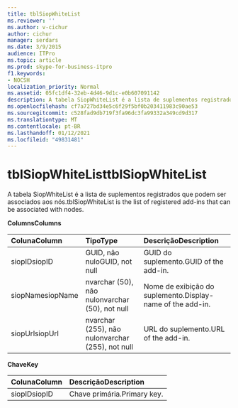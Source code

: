 ```yaml
---
title: tblSiopWhiteList
ms.reviewer: ''
ms.author: v-cichur
author: cichur
manager: serdars
ms.date: 3/9/2015
audience: ITPro
ms.topic: article
ms.prod: skype-for-business-itpro
f1.keywords:
- NOCSH
localization_priority: Normal
ms.assetid: 05fc1df4-32eb-4d46-9d1c-e0b607091142
description: A tabela SiopWhiteList é a lista de suplementos registrados que podem ser associados aos nós.
ms.openlocfilehash: cf7a727bd34e5c6f29f5bf0b203411983c90ae53
ms.sourcegitcommit: c528fad9db719f3fa96dc3fa99332a349cd9d317
ms.translationtype: MT
ms.contentlocale: pt-BR
ms.lasthandoff: 01/12/2021
ms.locfileid: "49831481"
---
```

# <a name="tblsiopwhitelist"></a><span data-ttu-id="b9811-103">tblSiopWhiteList</span><span class="sxs-lookup"><span data-stu-id="b9811-103">tblSiopWhiteList</span></span>
 
<span data-ttu-id="b9811-104">A tabela SiopWhiteList é a lista de suplementos registrados que podem ser associados aos nós.</span><span class="sxs-lookup"><span data-stu-id="b9811-104">tblSiopWhiteList is the list of registered add-ins that can be associated with nodes.</span></span>
  
<span data-ttu-id="b9811-105">**Columns**</span><span class="sxs-lookup"><span data-stu-id="b9811-105">**Columns**</span></span>

|<span data-ttu-id="b9811-106">**Coluna**</span><span class="sxs-lookup"><span data-stu-id="b9811-106">**Column**</span></span>|<span data-ttu-id="b9811-107">**Tipo**</span><span class="sxs-lookup"><span data-stu-id="b9811-107">**Type**</span></span>|<span data-ttu-id="b9811-108">**Descrição**</span><span class="sxs-lookup"><span data-stu-id="b9811-108">**Description**</span></span>|
|:-----|:-----|:-----|
|<span data-ttu-id="b9811-109">siopID</span><span class="sxs-lookup"><span data-stu-id="b9811-109">siopID</span></span>  <br/> |<span data-ttu-id="b9811-110">GUID, não nulo</span><span class="sxs-lookup"><span data-stu-id="b9811-110">GUID, not null</span></span>  <br/> |<span data-ttu-id="b9811-111">GUID do suplemento.</span><span class="sxs-lookup"><span data-stu-id="b9811-111">GUID of the add-in.</span></span>  <br/> |
|<span data-ttu-id="b9811-112">siopName</span><span class="sxs-lookup"><span data-stu-id="b9811-112">siopName</span></span>  <br/> |<span data-ttu-id="b9811-113">nvarchar (50), não nulo</span><span class="sxs-lookup"><span data-stu-id="b9811-113">nvarchar (50), not null</span></span>  <br/> |<span data-ttu-id="b9811-114">Nome de exibição do suplemento.</span><span class="sxs-lookup"><span data-stu-id="b9811-114">Display-name of the add-in.</span></span>  <br/> |
|<span data-ttu-id="b9811-115">siopUrl</span><span class="sxs-lookup"><span data-stu-id="b9811-115">siopUrl</span></span>  <br/> |<span data-ttu-id="b9811-116">nvarchar (255), não nulo</span><span class="sxs-lookup"><span data-stu-id="b9811-116">nvarchar (255), not null</span></span>  <br/> |<span data-ttu-id="b9811-117">URL do suplemento.</span><span class="sxs-lookup"><span data-stu-id="b9811-117">URL of the add-in.</span></span>  <br/> |
   
<span data-ttu-id="b9811-118">**Chave**</span><span class="sxs-lookup"><span data-stu-id="b9811-118">**Key**</span></span>

|<span data-ttu-id="b9811-119">**Coluna**</span><span class="sxs-lookup"><span data-stu-id="b9811-119">**Column**</span></span>|<span data-ttu-id="b9811-120">**Descrição**</span><span class="sxs-lookup"><span data-stu-id="b9811-120">**Description**</span></span>|
|:-----|:-----|
|<span data-ttu-id="b9811-121">siopID</span><span class="sxs-lookup"><span data-stu-id="b9811-121">siopID</span></span>  <br/> |<span data-ttu-id="b9811-122">Chave primária.</span><span class="sxs-lookup"><span data-stu-id="b9811-122">Primary key.</span></span>  <br/> |
   

